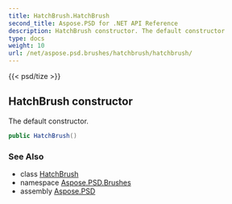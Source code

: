 ```yaml
---
title: HatchBrush.HatchBrush
second_title: Aspose.PSD for .NET API Reference
description: HatchBrush constructor. The default constructor
type: docs
weight: 10
url: /net/aspose.psd.brushes/hatchbrush/hatchbrush/
---
```

{{< psd/tize >}}
## HatchBrush constructor

The default constructor.

```csharp
public HatchBrush()
```

### See Also

* class [HatchBrush](../)
* namespace [Aspose.PSD.Brushes](../../../aspose.psd.brushes/)
* assembly [Aspose.PSD](../../../)


